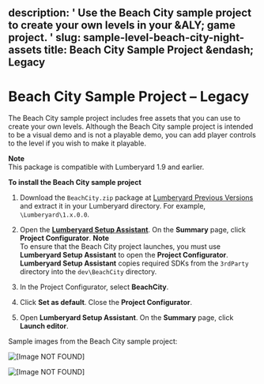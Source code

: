 description: ' Use the Beach City sample project to create your own levels in your
  &ALY; game project. '
slug: sample-level-beach-city-night-assets
title: Beach City Sample Project &endash; Legacy
---
# Beach City Sample Project – Legacy<a name="sample-level-beach-city-night-assets"></a>

The Beach City sample project includes free assets that you can use to create your own levels\. Although the Beach City sample project is intended to be a visual demo and is not a playable demo, you can add player controls to the level if you wish to make it playable\.

**Note**  
This package is compatible with Lumberyard 1\.9 and earlier\.

**To install the Beach City sample project**

1. Download the `BeachCity.zip` package at [Lumberyard Previous Versions](https://aws.amazon.com/lumberyard/downloads/previous-versions/) and extract it in your Lumberyard directory\. For example, `\Lumberyard\1.x.0.0`\.

1. Open the [**Lumberyard Setup Assistant**](lumberyard-launcher-using.md)\. On the **Summary** page, click **Project Configurator**\.
**Note**  
To ensure that the Beach City project launches, you must use **Lumberyard Setup Assistant** to open the **Project Configurator**\. **Lumberyard Setup Assistant** copies required SDKs from the `3rdParty` directory into the `dev\BeachCity` directory\.

1. In the Project Configurator, select **BeachCity**\.

1. Click **Set as default**\. Close the **Project Configurator**\.

1. Open **Lumberyard Setup Assistant**\. On the **Summary** page, click **Launch editor**\.

Sample images from the Beach City sample project:

![\[Image NOT FOUND\]](/images/userguide/samples-beachcity-1.png)

![\[Image NOT FOUND\]](/images/userguide/samples-beachcity-2.png)